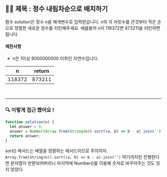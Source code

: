 ## ✍🏻 제목 : 정수 내림차순으로 배치하기
함수 solution은 정수 n을 매개변수로 입력받습니다. n의 각 자릿수를 큰것부터 작은 순으로 정렬한 새로운 정수를 리턴해주세요. 예를들어 n이 118372면 873211을 리턴하면 됩니다.

#### 제한사항
- n은 1이상 8000000000 이하인 자연수입니다.

|n|return|
|:------:|:----:|
|118372|873211|

</br>

---

### 🔍 이렇게 접근 했어요 !

```javascript
function solution(n) {
  let answer = 0;
  answer = Number(Array.from(String(n)).sort((a, b) => b - a).join(''));
  return answer;
}
```
sort() 메서드는 배열을 정렬하는 메서드이므로 주의하자.
`Array.from(String(n)).sort((a, b) => b - a).join('')` 여기까지만 진행한다면 문자열이 반환되어버리니 마지막에 Number()를 이용해 숫자로 바꾸어주는 것도 잊지 않았다.